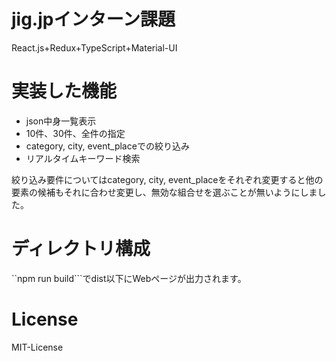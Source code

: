 # jig.jpインターン課題
React.js+Redux+TypeScript+Material-UI

# 実装した機能
 * json中身一覧表示
 * 10件、30件、全件の指定
 * category, city, event_placeでの絞り込み
 * リアルタイムキーワード検索

絞り込み要件についてはcategory, city, event_placeをそれぞれ変更すると他の要素の候補もそれに合わせ変更し、無効な組合せを選ぶことが無いようにしました。

# ディレクトリ構成
``npm run build```でdist以下にWebページが出力されます。
# License
MIT-License
